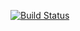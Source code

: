[![Build Status](https://drone.io/bitbucket.org/AdrianPop/sense/status.png)](https://drone.io/bitbucket.org/AdrianPop/sense/latest)
